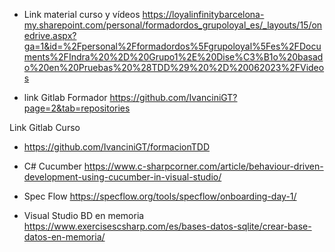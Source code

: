 - Link material curso y vídeos
https://loyalinfinitybarcelona-my.sharepoint.com/personal/formadordos_grupoloyal_es/_layouts/15/onedrive.aspx?ga=1&id=%2Fpersonal%2Fformadordos%5Fgrupoloyal%5Fes%2FDocuments%2FIndra%20%2D%20Grupo1%2E%20Dise%C3%B1o%20basado%20en%20Pruebas%20%28TDD%29%20%2D%20062023%2FVideos

- link Gitlab Formador
https://github.com/IvanciniGT?page=2&tab=repositories

Link Gitlab Curso
- https://github.com/IvanciniGT/formacionTDD


- C# Cucumber
https://www.c-sharpcorner.com/article/behaviour-driven-development-using-cucumber-in-visual-studio/

- Spec Flow
https://specflow.org/tools/specflow/onboarding-day-1/

- Visual Studio BD en memoria
https://www.exercisescsharp.com/es/bases-datos-sqlite/crear-base-datos-en-memoria/
